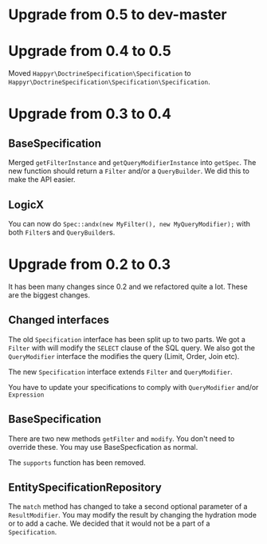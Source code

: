 # Upgrade from 0.5 to dev-master


# Upgrade from 0.4 to 0.5

Moved `Happyr\DoctrineSpecification\Specification` to `Happyr\DoctrineSpecification\Specification\Specification`.

# Upgrade from 0.3 to 0.4

## BaseSpecification

Merged `getFilterInstance` and `getQueryModifierInstance` into `getSpec`. The new function should return a `Filter` and/or
a `QueryBuilder`. We did this to make the API easier.

## LogicX

You can now do `Spec::andx(new MyFilter(), new MyQueryModifier);` with both `Filter`s and `QueryBuilder`s.

# Upgrade from 0.2 to 0.3

It has been many changes since 0.2 and we refactored quite a lot. These are the biggest changes.

## Changed interfaces

The old `Specification` interface has been split up to two parts. We got a `Filter` with will modify the `SELECT` clause of
the SQL query. We also got the `QueryModifier` interface the modifies the query (Limit, Order, Join etc). 

The new `Specification` interface extends `Filter` and `QueryModifier`.

You have to update your specifications to comply with `QueryModifier` and/or `Expression`


## BaseSpecification

There are two new methods `getFilter` and `modify`. You don't need to override these. You may use BaseSpecfication as normal. 

The `supports` function has been removed.

## EntitySpecificationRepository

The `match` method has changed to take a second optional parameter of a `ResultModifier`. You may modify the result by changing
the hydration mode or to add a cache. We decided that it would not be a part of a `Specification`.
